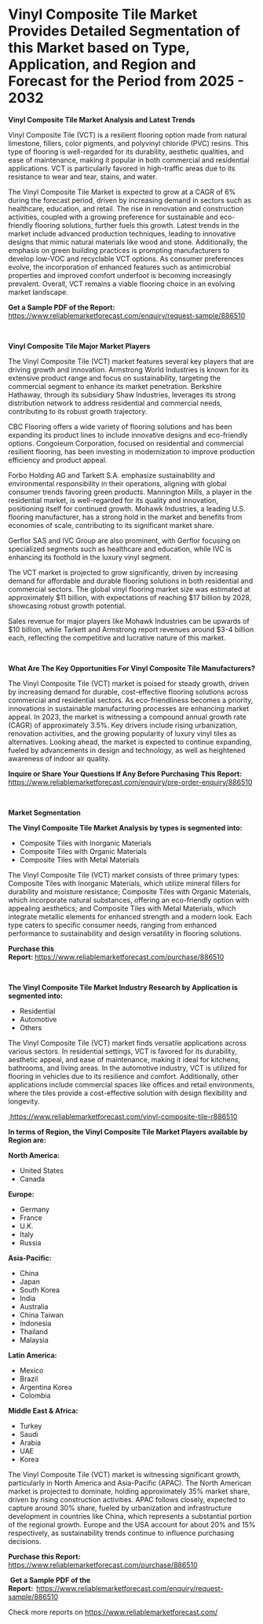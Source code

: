 <p><h1>Vinyl Composite Tile Market Provides Detailed Segmentation of this Market based on Type, Application, and Region and Forecast for the Period from 2025 - 2032</h1></p><p><strong>Vinyl Composite Tile Market Analysis and Latest Trends</strong></p>
<p><p>Vinyl Composite Tile (VCT) is a resilient flooring option made from natural limestone, fillers, color pigments, and polyvinyl chloride (PVC) resins. This type of flooring is well-regarded for its durability, aesthetic qualities, and ease of maintenance, making it popular in both commercial and residential applications. VCT is particularly favored in high-traffic areas due to its resistance to wear and tear, stains, and water.</p><p>The Vinyl Composite Tile Market is expected to grow at a CAGR of 6% during the forecast period, driven by increasing demand in sectors such as healthcare, education, and retail. The rise in renovation and construction activities, coupled with a growing preference for sustainable and eco-friendly flooring solutions, further fuels this growth. Latest trends in the market include advanced production techniques, leading to innovative designs that mimic natural materials like wood and stone. Additionally, the emphasis on green building practices is prompting manufacturers to develop low-VOC and recyclable VCT options. As consumer preferences evolve, the incorporation of enhanced features such as antimicrobial properties and improved comfort underfoot is becoming increasingly prevalent. Overall, VCT remains a viable flooring choice in an evolving market landscape.</p></p>
<p><strong>Get a Sample PDF of the Report:&nbsp;</strong> <a href="https://www.reliablemarketforecast.com/enquiry/request-sample/886510?utm_campaign=2458&utm_medium=2&utm_source=Github&utm_content=ia&utm_term=31032025&utm_id=vinyl-composite-tile">https://www.reliablemarketforecast.com/enquiry/request-sample/886510</a></p>
<p>&nbsp;</p>
<p><strong>Vinyl Composite Tile Major Market Players</strong></p>
<p><p>The Vinyl Composite Tile (VCT) market features several key players that are driving growth and innovation. Armstrong World Industries is known for its extensive product range and focus on sustainability, targeting the commercial segment to enhance its market penetration. Berkshire Hathaway, through its subsidiary Shaw Industries, leverages its strong distribution network to address residential and commercial needs, contributing to its robust growth trajectory.</p><p>CBC Flooring offers a wide variety of flooring solutions and has been expanding its product lines to include innovative designs and eco-friendly options. Congoleum Corporation, focused on residential and commercial resilient flooring, has been investing in modernization to improve production efficiency and product appeal.</p><p>Forbo Holding AG and Tarkett S.A. emphasize sustainability and environmental responsibility in their operations, aligning with global consumer trends favoring green products. Mannington Mills, a player in the residential market, is well-regarded for its quality and innovation, positioning itself for continued growth. Mohawk Industries, a leading U.S. flooring manufacturer, has a strong hold in the market and benefits from economies of scale, contributing to its significant market share.</p><p>Gerflor SAS and IVC Group are also prominent, with Gerflor focusing on specialized segments such as healthcare and education, while IVC is enhancing its foothold in the luxury vinyl segment.</p><p>The VCT market is projected to grow significantly, driven by increasing demand for affordable and durable flooring solutions in both residential and commercial sectors. The global vinyl flooring market size was estimated at approximately $11 billion, with expectations of reaching $17 billion by 2028, showcasing robust growth potential.</p><p>Sales revenue for major players like Mohawk Industries can be upwards of $10 billion, while Tarkett and Armstrong report revenues around $3-4 billion each, reflecting the competitive and lucrative nature of this market.</p></p>
<p>&nbsp;</p>
<p><strong>What Are The Key Opportunities For Vinyl Composite Tile Manufacturers?</strong></p>
<p><p>The Vinyl Composite Tile (VCT) market is poised for steady growth, driven by increasing demand for durable, cost-effective flooring solutions across commercial and residential sectors. As eco-friendliness becomes a priority, innovations in sustainable manufacturing processes are enhancing market appeal. In 2023, the market is witnessing a compound annual growth rate (CAGR) of approximately 3.5%. Key drivers include rising urbanization, renovation activities, and the growing popularity of luxury vinyl tiles as alternatives. Looking ahead, the market is expected to continue expanding, fueled by advancements in design and technology, as well as heightened awareness of indoor air quality.</p></p>
<p><strong>Inquire or Share Your Questions If Any Before Purchasing This Report:</strong> <a href="https://www.reliablemarketforecast.com/enquiry/pre-order-enquiry/886510?utm_campaign=2458&utm_medium=2&utm_source=Github&utm_content=ia&utm_term=31032025&utm_id=vinyl-composite-tile">https://www.reliablemarketforecast.com/enquiry/pre-order-enquiry/886510</a></p>
<p>&nbsp;</p>
<p><strong>Market Segmentation</strong></p>
<p><strong>The Vinyl Composite Tile Market Analysis by types is segmented into:</strong></p>
<p><ul><li>Composite Tiles with Inorganic Materials</li><li>Composite Tiles with Organic Materials</li><li>Composite Tiles with Metal Materials</li></ul></p>
<p><p>The Vinyl Composite Tile (VCT) market consists of three primary types: Composite Tiles with Inorganic Materials, which utilize mineral fillers for durability and moisture resistance; Composite Tiles with Organic Materials, which incorporate natural substances, offering an eco-friendly option with appealing aesthetics; and Composite Tiles with Metal Materials, which integrate metallic elements for enhanced strength and a modern look. Each type caters to specific consumer needs, ranging from enhanced performance to sustainability and design versatility in flooring solutions.</p></p>
<p><strong>Purchase this Report:&nbsp;</strong><a href="https://www.reliablemarketforecast.com/purchase/886510?utm_campaign=2458&utm_medium=2&utm_source=Github&utm_content=ia&utm_term=31032025&utm_id=vinyl-composite-tile">https://www.reliablemarketforecast.com/purchase/886510</a></p>
<p>&nbsp;</p>
<p><strong>The Vinyl Composite Tile Market Industry Research by Application is segmented into:</strong></p>
<p><ul><li>Residential</li><li>Automotive</li><li>Others</li></ul></p>
<p><p>The Vinyl Composite Tile (VCT) market finds versatile applications across various sectors. In residential settings, VCT is favored for its durability, aesthetic appeal, and ease of maintenance, making it ideal for kitchens, bathrooms, and living areas. In the automotive industry, VCT is utilized for flooring in vehicles due to its resilience and comfort. Additionally, other applications include commercial spaces like offices and retail environments, where the tiles provide a cost-effective solution with design flexibility and longevity.</p></p>
<p><a href="https://www.reliablemarketforecast.com/vinyl-composite-tile-r886510?utm_campaign=2458&utm_medium=2&utm_source=Github&utm_content=ia&utm_term=31032025&utm_id=vinyl-composite-tile">&nbsp;https://www.reliablemarketforecast.com/vinyl-composite-tile-r886510</a></p>
<p><strong>In terms of Region, the Vinyl Composite Tile Market Players available by Region are:</strong></p>
<p>
    <p> <strong> North America: </strong>
        <ul>
            <li>United States</li>
            <li>Canada</li>
        </ul>
        </p> 
    <p> <strong> Europe: </strong>
        <ul>
            <li>Germany</li>
            <li>France</li>
            <li>U.K.</li>
            <li>Italy</li>
            <li>Russia</li>
        </ul>
        </p> 
    <p> <strong> Asia-Pacific: </strong>
        <ul>
            <li>China</li>
            <li>Japan</li>
            <li>South Korea</li>
            <li>India</li>
            <li>Australia</li>
            <li>China Taiwan</li>
            <li>Indonesia</li>
            <li>Thailand</li>
            <li>Malaysia</li>
        </ul>
        </p> 
    <p> <strong> Latin America: </strong>
        <ul>
            <li>Mexico</li>
            <li>Brazil</li>
            <li>Argentina Korea</li>
            <li>Colombia</li>
        </ul>
        </p> 
    <p> <strong> Middle East & Africa: </strong>
        <ul>
            <li>Turkey</li>
            <li>Saudi</li>
            <li>Arabia</li>
            <li>UAE</li>
            <li>Korea</li>
        </ul>
    </p>
    </p>
<p><p>The Vinyl Composite Tile (VCT) market is witnessing significant growth, particularly in North America and Asia-Pacific (APAC). The North American market is projected to dominate, holding approximately 35% market share, driven by rising construction activities. APAC follows closely, expected to capture around 30% share, fueled by urbanization and infrastructure development in countries like China, which represents a substantial portion of the regional growth. Europe and the USA account for about 20% and 15% respectively, as sustainability trends continue to influence purchasing decisions.</p></p>
<p><strong>Purchase this Report: </strong><a href="https://www.reliablemarketforecast.com/purchase/886510?utm_campaign=2458&utm_medium=2&utm_source=Github&utm_content=ia&utm_term=31032025&utm_id=vinyl-composite-tile">https://www.reliablemarketforecast.com/purchase/886510</a></p>
<p>&nbsp;<strong>Get a Sample PDF of the Report:&nbsp;&nbsp;</strong><a href="https://www.reliablemarketforecast.com/enquiry/request-sample/886510?utm_campaign=2458&utm_medium=2&utm_source=Github&utm_content=ia&utm_term=31032025&utm_id=vinyl-composite-tile">https://www.reliablemarketforecast.com/enquiry/request-sample/886510</a></p>
<p><strong></strong></p>
<p>Check more reports on <a href="https://www.reliablemarketforecast.com/?utm_campaign=2458&utm_medium=2&utm_source=Github&utm_content=ia&utm_term=31032025&utm_id=vinyl-composite-tile">https://www.reliablemarketforecast.com/</a></p>